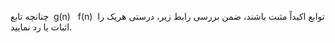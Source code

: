 
<div style="dir:rtl">  


چنانچه تابع &lrm; g(n) &lrm; &lrm; f(n) &lrm; توابع اکیداً مثبت باشند، ضمن بررسی رابط زیر، درستی هریک را اثبات یا رد نمایید. 

</div>
 
